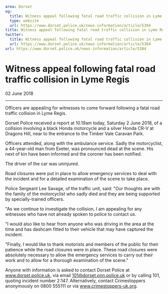 ```yaml
area: Dorset
og:
  title: Witness appeal following fatal road traffic collision in Lyme Regis
  type: website
  url: https://www.dorset.police.uk/news-information/article/5384
title: Witness appeal following fatal road traffic collision in Lyme Regis |
twitter:
  title: Witness appeal following fatal road traffic collision in Lyme Regis
  url: https://www.dorset.police.uk/news-information/article/5384
url: https://www.dorset.police.uk/news-information/article/5384
```

# Witness appeal following fatal road traffic collision in Lyme Regis

02 June 2018

* * *

Officers are appealing for witnesses to come forward following a fatal road traffic collision in Lyme Regis.

Dorset Police received a report at 10.19am today, Saturday 2 June 2018, of a collision involving a black Honda motorcycle and a silver Honda CR-V at Dragons Hill, near to the entrance to the Timber Vale Caravan Park.

Officers attended, along with the ambulance service. Sadly the motorcyclist, a 44-year-old man from Exeter, was pronounced dead at the scene. His next of kin have been informed and the coroner has been notified.

The driver of the car was uninjured.

Road closures were put in place to allow emergency services to deal with the incident and for a detailed examination of the scene to take place.

Police Sergeant Lee Savage, of the traffic unit, said: "Our thoughts are with the family of the motorcyclist who sadly died and they are being supported by specially-trained officers.

"As we continue to investigate the collision, I am appealing for any witnesses who have not already spoken to police to contact us.

"I would also like to hear from anyone who was driving in the area at the time and has dashcam fitted to their vehicle that may have captured the incident.

"Finally, I would like to thank motorists and members of the public for their patience while the road closures were in place. These road closures were absolutely necessary to allow the emergency services to carry out their work and to allow for a thorough examination of the scene."

Anyone with information is asked to contact Dorset Police at www.dorset.police.uk, via email 101@dorset.pnn.police.uk or by calling 101, quoting incident number 2:147. Alternatively, contact Crimestoppers anonymously on 0800 555111 or via www.crimestoppers-uk.org.
